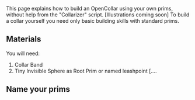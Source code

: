 This page explains how to build an OpenCollar using your own prims, without help from the "Collarizer" script. [Illustrations coming soon] To build a collar yourself you need only basic building skills with standard prims. 

## Materials
You will need:
1. Collar Band 
2. Tiny Invisible Sphere as Root Prim or named leashpoint
[....

## Name your prims